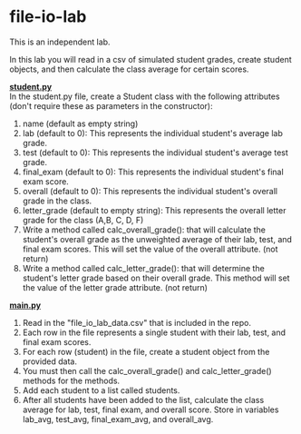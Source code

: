 # file-io-lab
This is an independent lab.  

In this lab you will read in a csv of simulated student grades, create student objects, and then calculate the class average for certain scores.  

<ins>**student.py**</ins>  
In the student.py file, create a Student class with the following attributes (don't require these as parameters in the constructor):  
1. name (default as empty string)
2. lab (default to 0): This represents the individual student's average lab grade.
3. test (default to 0):  This represents the individual student's average test grade.
4. final_exam (default to 0): This represents the individual student's final exam score.
5. overall (default to 0): This represents the individual student's overall grade in the class. 
6. letter_grade (default to empty string): This represents the overall letter grade for the class (A,B, C, D, F)
7. Write a method called calc_overall_grade(): that will calculate the student's overall grade as the unweighted average of their lab, test, and final exam scores. This will set the value of the overall attribute. (not return)
8. Write a method called calc_letter_grade(): that will determine the student's letter grade based on their overall grade. This method will set the value of the letter grade attribute. (not return)

<ins>**main.py**</ins>  
1. Read in the "file_io_lab_data.csv" that is included in the repo.
2. Each row in the file represents a single student with their lab, test, and final exam scores.
3. For each row (student) in the file, create a student object from the provided data.
4. You must then call the calc_overall_grade() and calc_letter_grade() methods for the methods.
5. Add each student to a list called students.
6. After all students have been added to the list, calculate the class average for lab, test, final exam, and overall score. Store in variables lab_avg, test_avg, final_exam_avg, and overall_avg.
